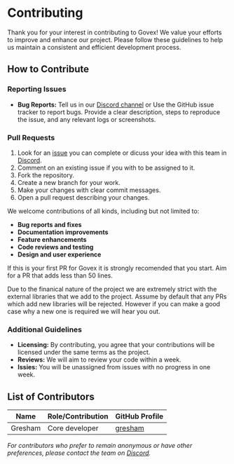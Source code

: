 # Contributing

Thank you for your interest in contributing to Govex! We value your efforts to improve and enhance our project. Please follow these guidelines to help us maintain a consistent and efficient development process.

## How to Contribute

### Reporting Issues
- **Bug Reports:** Tell us in our [Discord channel](https://discord.com/channels/1314531947590193212/1358528626017960006) or Use the GitHub issue tracker to report bugs. Provide a clear description, steps to reproduce the issue, and any relevant logs or screenshots.

### Pull Requests
1. Look for an [issue](https://github.com/govex-dao/monorepo/issues) you can complete or dicuss your idea with this team in [Discord](https://discord.com/channels/1314531947590193212/1314590617275203635). 
2. Comment on an existing issue if you with to be assigned to it.
3. Fork the repository.
4. Create a new branch for your work.
5. Make your changes with clear commit messages.
6. Open a pull request describing your changes.

We welcome contributions of all kinds, including but not limited to:
- **Bug reports and fixes**
- **Documentation improvements**
- **Feature enhancements**
- **Code reviews and testing**
- **Design and user experience**

If this is your first PR for Govex it is strongly recomended that you start. Aim for a PR that adds less than 50 lines.

Due to the finanical nature of the project we are extremely strict with the external libraries that we add to the project. Assume by default that any PRs which add new libraries will be rejected. However if you can make a good case why a new one is required we will hear you out.

### Additional Guidelines
- **Licensing:** By contributing, you agree that your contributions will be licensed under the same terms as the project.
- **Reviews:** We will aim to review your code within a week.
- **Issies:** You will be unassigned from issues with no progress in one week.

## List of Contributors

| Name               | Role/Contribution                   | GitHub Profile               |
|--------------------|-------------------------------------|------------------------------|
| Gresham           | Core developer     | [gresham](https://github.com/92GC) |

*For contributors who prefer to remain anonymous or have other preferences, please contact the team on [Discord](https://discord.com/invite/rcDUVFBjmS).*
